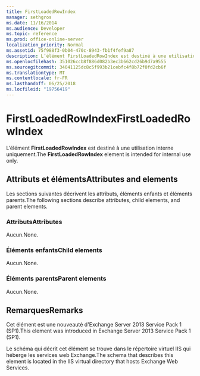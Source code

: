 ```yaml
---
title: FirstLoadedRowIndex
manager: sethgros
ms.date: 11/16/2014
ms.audience: Developer
ms.topic: reference
ms.prod: office-online-server
localization_priority: Normal
ms.assetid: 75f988f3-0b04-470c-8943-fb1f4fef9a87
description: L’élément FirstLoadedRowIndex est destiné à une utilisation interne uniquement.
ms.openlocfilehash: 351026ccb8f886d082b3ec3b662cd26b9d7a9555
ms.sourcegitcommit: 34041125dc8c5f993b21cebfc4f8b72f0fd2cb6f
ms.translationtype: MT
ms.contentlocale: fr-FR
ms.lasthandoff: 06/25/2018
ms.locfileid: "19756419"
---
```

# <a name="firstloadedrowindex"></a><span data-ttu-id="7d8ff-103">FirstLoadedRowIndex</span><span class="sxs-lookup"><span data-stu-id="7d8ff-103">FirstLoadedRowIndex</span></span>

<span data-ttu-id="7d8ff-104">L’élément **FirstLoadedRowIndex** est destiné à une utilisation interne uniquement.</span><span class="sxs-lookup"><span data-stu-id="7d8ff-104">The **FirstLoadedRowIndex** element is intended for internal use only.</span></span> 

## <a name="attributes-and-elements"></a><span data-ttu-id="7d8ff-105">Attributs et éléments</span><span class="sxs-lookup"><span data-stu-id="7d8ff-105">Attributes and elements</span></span>

<span data-ttu-id="7d8ff-106">Les sections suivantes décrivent les attributs, éléments enfants et éléments parents.</span><span class="sxs-lookup"><span data-stu-id="7d8ff-106">The following sections describe attributes, child elements, and parent elements.</span></span>
  
### <a name="attributes"></a><span data-ttu-id="7d8ff-107">Attributs</span><span class="sxs-lookup"><span data-stu-id="7d8ff-107">Attributes</span></span>

<span data-ttu-id="7d8ff-108">Aucun.</span><span class="sxs-lookup"><span data-stu-id="7d8ff-108">None.</span></span>
  
### <a name="child-elements"></a><span data-ttu-id="7d8ff-109">Éléments enfants</span><span class="sxs-lookup"><span data-stu-id="7d8ff-109">Child elements</span></span>

<span data-ttu-id="7d8ff-110">Aucun.</span><span class="sxs-lookup"><span data-stu-id="7d8ff-110">None.</span></span>
  
### <a name="parent-elements"></a><span data-ttu-id="7d8ff-111">Éléments parents</span><span class="sxs-lookup"><span data-stu-id="7d8ff-111">Parent elements</span></span>

<span data-ttu-id="7d8ff-112">Aucun.</span><span class="sxs-lookup"><span data-stu-id="7d8ff-112">None.</span></span>
  
## <a name="remarks"></a><span data-ttu-id="7d8ff-113">Remarques</span><span class="sxs-lookup"><span data-stu-id="7d8ff-113">Remarks</span></span>

<span data-ttu-id="7d8ff-114">Cet élément est une nouveauté d'Exchange Server 2013 Service Pack 1 (SP1).</span><span class="sxs-lookup"><span data-stu-id="7d8ff-114">This element was introduced in Exchange Server 2013 Service Pack 1 (SP1).</span></span>
  
<span data-ttu-id="7d8ff-115">Le schéma qui décrit cet élément se trouve dans le répertoire virtuel IIS qui héberge les services web Exchange.</span><span class="sxs-lookup"><span data-stu-id="7d8ff-115">The schema that describes this element is located in the IIS virtual directory that hosts Exchange Web Services.</span></span>
  

